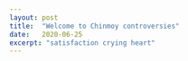 ```yaml
---
layout: post
title:  "Welcome to Chinmoy controversies"
date:   2020-06-25
excerpt: "satisfaction crying heart"
---
```

